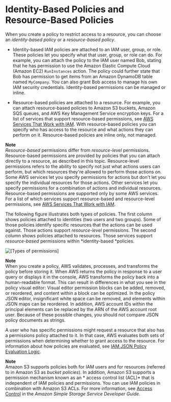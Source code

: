 # Identity\-Based Policies and Resource\-Based Policies<a name="access_policies_identity-vs-resource"></a>

When you create a policy to restrict access to a resource, you can choose an *identity\-based policy* or a *resource\-based policy*\.

+ Identity\-based IAM policies are attached to an IAM user, group, or role\. These policies let you specify what that user, group, or role can do\. For example, you can attach the policy to the IAM user named Bob, stating that he has permission to use the Amazon Elastic Compute Cloud \(Amazon EC2\) `RunInstances` action\. The policy could further state that Bob has permission to get items from an Amazon DynamoDB table named `MyCompany`\. You can also grant Bob access to manage his own IAM security credentials\. Identity\-based permissions can be managed or inline\.

+ Resource\-based policies are attached to a resource\. For example, you can attach resource\-based policies to Amazon S3 buckets, Amazon SQS queues, and AWS Key Management Service encryption keys\. For a list of services that support resource\-based permissions, see [AWS Services That Work with IAM](reference_aws-services-that-work-with-iam.md)\. With resource\-based policies you can specify who has access to the resource and what actions they can perform on it\. Resource\-based policies are inline only, not managed\.

**Note**  
*Resource\-based* permissions differ from *resource\-level* permissions\. Resource\-based permissions are provided by policies that you can attach directly to a resource, as described in this topic\. Resource\-level permissions refers to the ability to specify not just what actions users can perform, but which resources they're allowed to perform those actions on\. Some AWS services let you specify permissions for actions but don't let you specify the individual resources for those actions\. Other services let you specify permissions for a combination of actions and individual resources\.  
Resource\-based permissions are supported only by some AWS services\. For a list of which services support resource\-based and resource\-level permissions, see [AWS Services That Work with IAM](reference_aws-services-that-work-with-iam.md)\.

The following figure illustrates both types of policies\. The first column shows policies attached to identities \(two users and two groups\)\. Some of those policies identify specific resources that the actions can be used against\. Those actions support *resource\-level* permissions\. The second column shows policies attached to resources\. Those services support *resource\-based* permissions within *identity\-based *policies\. 

![\[Types of permissions\]](http://docs.aws.amazon.com/IAM/latest/UserGuide/images/Types_of_Permissions.diagram.png)

**Note**  
When you create a policy, AWS validates, processes, and transforms the policy before storing it\. When AWS returns the policy in response to a user query or displays it in the console, AWS transforms the policy back into a human\-readable format\. This can result in differences in what you see in the policy visual editor: Visual editor permission blocks can be added, removed, or reordered, and content within a block can be optimized\. In the policy JSON editor, insignificant white space can be removed, and elements within JSON maps can be reordered\. In addition, AWS account IDs within the principal elements can be replaced by the ARN of the AWS account root user\. Because of these possible changes, you should not compare JSON policy documents as strings\.

A user who has specific permissions might request a resource that also has a permissions policy attached to it\. In that case, AWS evaluates both sets of permissions when determining whether to grant access to the resource\. For information about how policies are evaluated, see [IAM JSON Policy Evaluation Logic](reference_policies_evaluation-logic.md)\. 

**Note**  
Amazon S3 supports policies both for IAM users and for resources \(referred to in Amazon S3 as *bucket policies*\)\. In addition, Amazon S3 supports a permission mechanism known as an * access control list \(ACL\)* that is independent of IAM policies and permissions\. You can use IAM policies in combination with Amazon S3 ACLs\. For more information, see [Access Control](http://docs.aws.amazon.com/AmazonS3/latest/dev/UsingAuthAccess.html) in the *Amazon Simple Storage Service Developer Guide*\. 